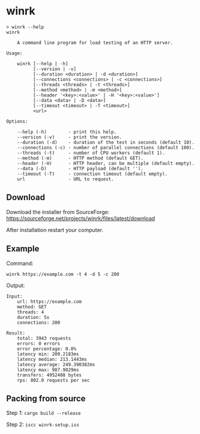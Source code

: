 # winrk

```
> winrk --help
winrk

    A command line program for load testing of an HTTP server.

Usage:

    winrk [--help | -h]
          [--version | -v]
          [--duration <duration> | -d <duration>]
          [--connections <connections> | -c <connections>]
          [--threads <threads> | -t <threads>]
          [--method <method> | -m <method>]
          [--header '<key>:<value>' | -H '<key>:<value>']
          [--data <data> | -D <data>]
          [--timeout <timeout> | -T <timeout>]
          <url>

Options:

    --help (-h)        - print this help.
    --version (-v)     - print the version.
    --duration (-d)    - duration of the test in seconds (default 10).
    --connections (-c) - number of parallel connections (default 100).
    --threads (-t)     - number of CPU workers (default 1).
    --method (-m)      - HTTP method (default GET).
    --header (-H)      - HTTP header, can be multiple (default empty).
    --data (-D)        - HTTP payload (default '').
    --timeout (-T)     - connection timeout (default empty).
    url                - URL to request.
```

## Download

Download the installer from SourceForge: https://sourceforge.net/projects/winrk/files/latest/download

After installation restart your computer.

## Example

Command:

```
winrk https://example.com -t 4 -d 5 -c 200
```

Output:

```
Input:
    url: https://example.com
    method: GET
    threads: 4
    duration: 5s
    connections: 200

Result:
    total: 3943 requests
    errors: 0 errors
    error percentage: 0.0%
    latency min: 209.2183ms
    latency median: 213.1443ms
    latency average: 249.390382ms
    latency max: 987.9829ms
    transfers: 4952408 bytes
    rps: 802.0 requests per sec
```

## Packing from source

Step 1: `cargo build --release`

Step 2: `iscc winrk-setup.iss`
